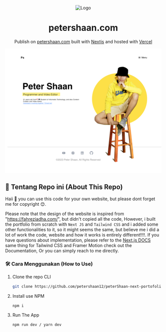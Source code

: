 <div align="center">
  <img alt="Logo" src="https://raw.githubusercontent.com/petershaan12/peterShaan-next-portofolio/16c75083de4d37db79d2cace39fc748617af93f4/public/logo.png" width="100" />
</div>
<h1 align="center">
  petershaan.com
</h1>
<p align="center">
  Publish on <a href="https://petershaan.com" target="_blank">petershaan.com</a> built with <a href="https://nextjs.org/" target="_blank">Nextjs</a> and hosted with <a href="https://vercel.com/" target="_blank">Vercel</a>
</p>

![demo](https://raw.githubusercontent.com/petershaan12/peterShaan-next-portofolio/main/public/preview.png)
## 🚨 Tentang Repo ini (About This Repo)

Haii 👋 you can use this code for your own website, but please dont forget me for copyright 😊.

Please note that the design of the website is inspired from "https://fahreziadha.com/", but didn't copied all the code, However, i built the portfolio from scratch with `Next JS` and `Tailwind CSS`  and i added some other functionalities to it, so it might seems the same, but believe me i did a lot of work the code, website and how it works is entirely different!!!!. If you have questions about implementation, please refer to the [Next.js DOCS](https://nextjs.org/docs) same thing for Tailwind CSS and Framer Motion check out the Documentation, Or you can simply reach to me directly.


### 🛠 Cara Menggunakan (How to Use)

1. Clone the repo CLI

   ```sh
   git clone https://github.com/petershaan12/peterShaan-next-portofolio.git
   ```

2. Install use NPM 

   ```sh
   npm i
   ```

3. Run The App

   ```sh
   npm run dev / yarn dev
   ```
